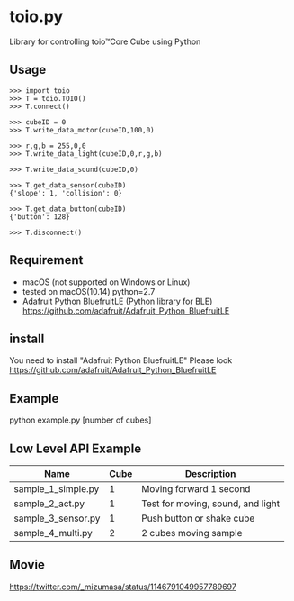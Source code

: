 # toio.py
Library for controlling toio™Core Cube using Python

## Usage
```
>>> import toio
>>> T = toio.TOIO()
>>> T.connect()

>>> cubeID = 0
>>> T.write_data_motor(cubeID,100,0)
    
>>> r,g,b = 255,0,0
>>> T.write_data_light(cubeID,0,r,g,b)

>>> T.write_data_sound(cubeID,0)

>>> T.get_data_sensor(cubeID)
{'slope': 1, 'collision': 0}

>>> T.get_data_button(cubeID)
{'button': 128}

>>> T.disconnect()
```


## Requirement

* macOS (not supported on Windows or Linux)
* tested on macOS(10.14) python=2.7
* Adafruit Python BluefruitLE (Python library for BLE) https://github.com/adafruit/Adafruit_Python_BluefruitLE

## install

You need to install "Adafruit Python BluefruitLE"
Please look https://github.com/adafruit/Adafruit_Python_BluefruitLE

## Example
python example.py [number of cubes]


## Low Level API Example
| Name | Cube | Description |
| ----------- | ------------------ | ------ |
| sample_1_simple.py |1| Moving forward 1 second |
| sample_2_act.py |1| Test for moving, sound, and light|
| sample_3_sensor.py |1| Push button or shake cube |
| sample_4_multi.py |2| 2 cubes moving sample|


## Movie
https://twitter.com/_mizumasa/status/1146791049957789697
